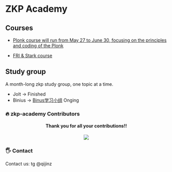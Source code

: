 # ZKP Academy

## Courses
- [Plonk course will run from May 27 to June 30, focusing on the principles and coding of the Plonk](https://github.com/Antalpha-Labs/zkp-study-group/tree/main/Plonk)

- [FRI & Stark course](https://github.com/Antalpha-Labs/zkp-academy/tree/main/FRI%26Stark)

## Study group
A month-long zkp study group, one topic at a time.
- Jolt -> Finished
- Binius -> [Binus学习小组](https://github.com/Antalpha-Labs/zkp-academy/issues/5) Onging

### 🔥 zkp-academy Contributors

<div align="center">
  <h4 align="center">
    Thank you for all your contributions!!
  </h4>
  <a href="https://github.com/Antalpha-Labs/zkp-academy/graphs/contributors">
    <img src="https://contrib.rocks/image?repo=Antalpha-Labs/zkp-academy" />
  </a>
</div>

### 🖐️ Contact

Contact us: tg @qijinz